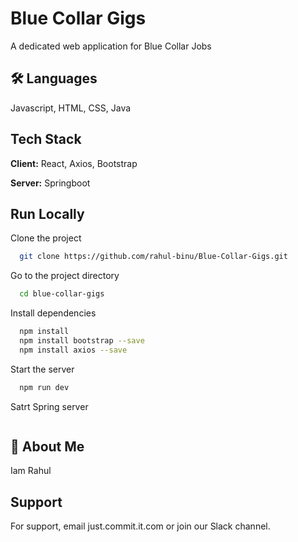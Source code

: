 
# Blue Collar Gigs

A dedicated web application for Blue Collar Jobs


## 🛠 Languages
Javascript, HTML, CSS, Java


## Tech Stack

**Client:** React, Axios, Bootstrap

**Server:** Springboot


## Run Locally

Clone the project

```bash
  git clone https://github.com/rahul-binu/Blue-Collar-Gigs.git
```

Go to the project directory

```bash
  cd blue-collar-gigs
```

Install dependencies

```bash
  npm install
  npm install bootstrap --save
  npm install axios --save
```

Start the server

```bash
  npm run dev
```

Satrt Spring server

```
```


## 🚀 About Me
Iam Rahul


## Support

For support, email just.commit.it.com or join our Slack channel.
